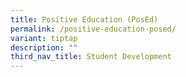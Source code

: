 ```yaml
---
title: Positive Education (PosEd)
permalink: /positive-education-posed/
variant: tiptap
description: ""
third_nav_title: Student Development
---
```

